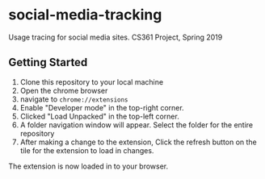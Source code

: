 # social-media-tracking

Usage tracing for social media sites. CS361 Project, Spring 2019

## Getting Started

1) Clone this repository to your local machine
1) Open the chrome browser
1) navigate to `chrome://extensions`
1) Enable "Developer mode" in the top-right corner.
1) Clicked "Load Unpacked" in the top-left corner.
1) A folder navigation window will appear. Select the folder for the entire repository
1) After making a change to the extension, Click the refresh button on the tile for the extension to load in changes.

The extension is now loaded in to your browser.
